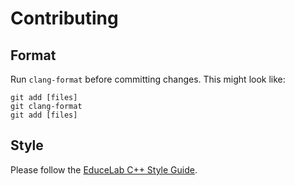 # Contributing

## Format

Run ```clang-format``` before committing changes. This might look like:

```
git add [files]
git clang-format
git add [files]
```

## Style

Please follow the [EduceLab C++ Style Guide](https://gitlab.com/educelab/style-guides/-/blob/master/C++%20Style%20Guide.md). 
